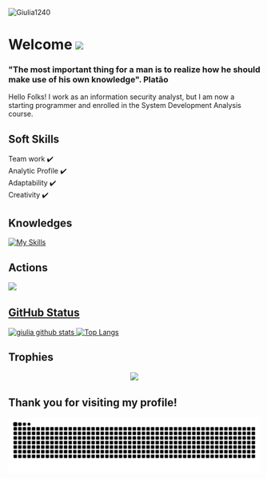<p align="left"><img src="https://komarev.com/ghpvc/?username=Giulia1240" alt="Giulia1240" /></p>

# Welcome <img height="25" src="https://media.tenor.com/images/40e2ee288bacb782ecb04170b65b21f7/tenor.gif"/>

 ### "The most important thing for a man is to realize how he should make use of his own knowledge". Platão 

Hello Folks! I work as an information security analyst, but I am now a starting programmer and enrolled in the System Development Analysis course.

## Soft Skills
Team work :heavy_check_mark: <br>
Analytic Profile :heavy_check_mark: <br>
Adaptability :heavy_check_mark: <br>
Creativity :heavy_check_mark: <br>

## Knowledges
[![My Skills](https://skillicons.dev/icons?i=c,js,java,python,html,postgres,mysql,graphql,kubernetes,docker,terraform,gitlab,linux,windows)](https://skillicons.dev)

## Actions
<p>
  <a href="https://github.com/Giulia1240"><img src="https://count.getloli.com/get/@:Giulia1240?theme=minecraft" width="50%"/>
</p>
   
## GitHub Status
 ![giulia github stats](https://github-readme-stats.vercel.app/api?username=Giulia1240&show_icons=true&theme=nightowl)
 [![Top Langs](https://github-readme-stats.vercel.app/api/top-langs/?username=Giulia1240&layout=compact&theme=nightowl)](https://github.com/Giulia1240/github-readme-stats)
 
## Trophies
<p align="center">
<img src="https://github-profile-trophy.vercel.app/?username=Giulia1240&theme=juicyfresh"/><a>


## Thank you for visiting my profile!

<img src="https://github.com/VishwaGauravIn/VishwaGauravIn/blob/output/github-contribution-grid-snake-dark.svg">


 
